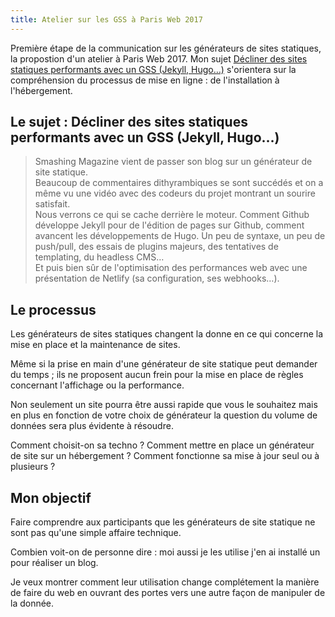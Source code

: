 ```yaml
---
title: Atelier sur les GSS à Paris Web 2017 
---
```


Première étape de la communication sur les générateurs de sites statiques, la propostion d'un atelier à Paris Web 2017. Mon sujet [Décliner des sites statiques performants avec un GSS (Jekyll, Hugo…)](https://www.paris-web.fr/2017/ateliers/decliner-des-sites-statiques-performants-avec-un-gss-jekyll-hugo.php) s'orientera sur la compréhension du processus de mise en ligne : de l'installation à l'hébergement.

## Le sujet : Décliner des sites statiques performants avec un GSS (Jekyll, Hugo…)

> Smashing Magazine vient de passer son blog sur un générateur de site statique.  
Beaucoup de commentaires dithyrambiques se sont succédés et on a même vu une vidéo avec des codeurs du projet montrant un sourire satisfait.  
Nous verrons ce qui se cache derrière le moteur. Comment Github développe Jekyll pour de l'édition de pages sur Github, comment avancent les développements de Hugo. Un peu de syntaxe, un peu de push/pull, des essais de plugins majeurs, des tentatives de templating, du headless CMS…  
Et puis bien sûr de l'optimisation des performances web avec une présentation de Netlify (sa configuration, ses webhooks…).

## Le processus

Les générateurs de sites statiques changent la donne en ce qui concerne la mise en place et la maintenance de sites.

Même si la prise en main d'une générateur de site statique peut demander du temps ; ils ne proposent aucun frein pour la mise en place de règles concernant l'affichage ou la performance.

Non seulement un site pourra être aussi rapide que vous le souhaitez mais en plus en fonction de votre choix de générateur la question du volume de données sera plus évidente à résoudre.

Comment choisit-on sa techno ? Comment mettre en place un générateur de site sur un hébergement ? Comment fonctionne sa mise à jour seul ou à plusieurs ?

## Mon objectif

Faire comprendre aux participants que les générateurs de site statique ne sont pas qu'une simple affaire technique.

Combien voit-on de personne dire : moi aussi je les utilise j'en ai installé un pour réaliser un blog.

Je veux montrer comment leur utilisation change complétement la manière de faire du web en ouvrant des portes vers une autre façon de manipuler de la donnée.
